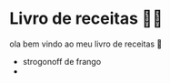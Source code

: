 # Livro de receitas :man_cook:

ola bem vindo ao meu livro de receitas :wave:

- strogonoff de frango
- 